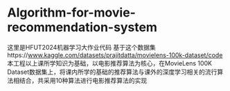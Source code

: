 # Algorithm-for-movie-recommendation-system
这里是HFUT2024机器学习大作业代码
基于这个数据集https://www.kaggle.com/datasets/prajitdatta/movielens-100k-dataset/code
本工程以上课所学知识为基础，以电影推荐算法为核心，在MovieLens 100K Dataset数据集上，将课内所学的基础的推荐算法与课外的深度学习相关的流行算法相结合，共采用10种算法进行电影推荐算法的实现
